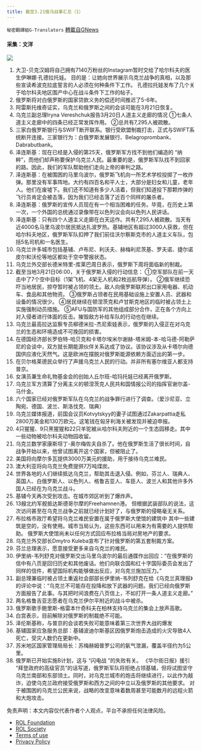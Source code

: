```yaml
---
title: 截至3.21俄乌战事汇总（1）
---
```

`秘密翻譯組G-Translators` [轉載自GNews](https://gnews.org/zh-hans/2202696/)

#### 采集：文洋
![](https://assets.gnews.org/wp-content/uploads/2022/03/a20ea18e-522e-444c-ac9b-a432f8ff95a4.jpg)
1. 大卫-贝克汉姆将自己拥有7140万粉丝的Instagram暂时交给了哈尔科夫的医生伊琳娜·孔德拉托娃。
目的是：让她向世界展示乌克兰战争的真相，以及那些宣读希波克拉底誓言的人必须在何种条件下工作。
孔德拉托娃发布了几个关于哈尔科夫地区围产中心在战斗条件下工作的帖子。
2. 俄罗斯将对白俄罗斯的国家贷款义务的偿还时间推迟了5-6年。
3. 阿雷斯托维奇证实，乌克兰和俄罗斯之间的会谈可能在3月21日恢复。
4. 乌克兰副总理Iryna Vereshchuk报告3月20日人道主义走廊的情况
①七条人道主义走廊中的四条已经正常发挥作用。
②总共有7,295人被疏散。
5. 三家白俄罗斯银行与SWIFT断开联系。银行受欧盟制裁打击，正式与SWIFT系统断开连接。三家银行为：白俄罗斯发展银行、Belagroprombank、Dabrabutbank。
6. 泽连斯基：现在已经是入侵的第25天，俄罗斯军方找不到他们编造的 “纳粹”，而他们却声称要保护乌克兰人民。最重要的是，俄罗斯军队找不到回家的路。因此，我们的军队帮助他们走向上帝的审判之路。
7. 泽连斯基：在被围困的马里乌波尔，俄罗斯飞机向一所艺术学校投掷了一枚炸弹。那里没有军事阵地。大约有四百名和平人士，大部分是妇女和儿童，老年人。他们在废墟下。我们还不知道有多少人活着，但我们知道投下那颗炸弹的飞行员肯定会被击落，因为我们已经击落了近百个同样的屠杀者。
8. 泽连斯基：俄罗斯的宣传人员现在有一个相当困难的任务。毕竟，在历史上第一次，一个外国的总统通过录像带在以色列议会向以色列人民讲话。
9. 泽连斯基：只有四个人道主义走廊在白天运作。共有7,295人被疏散。当天有近4000名马里乌波尔居民抵达扎波罗热。基辅地区有超过3000人获救，但在哈尔科夫地区，俄罗斯军队扣押了我们前往沃尔察斯克市的人道主义车队，包括5名司机和一名医生。
10. 乌克兰许多城市包括基辅、卢布尼、利沃夫、赫梅利尼茨基、罗夫诺、捷尔诺皮尔和沃伦等地区都处于空中警报状态。
11. 乌克兰外交部长德米特里-库莱巴周日表示，俄罗斯下周将面临新的制裁。
12. 截至当地3月21日06:00，关于俄罗斯入侵的行动信息：
①空军部队在前一天击中了7个空中目标（1架飞机、4架无人机和2枚巡航导弹）。
②俄军继续恐吓当地居民，掠夺暂时被占领的领土。敌人向俄罗斯联邦出口家用电器、机动车、食品和其他物资。
③俄罗斯占领者在民用基础设施上安置人员、武器和设备的情况很少。
④居民继续在顿涅茨克和卢甘斯克地区的临时被占领土上实施强制动员措施。
⑤AFU与国防军的其他组成部分合作，正在各个方向上对入侵者进行体面的反击。摧毁敌方补给车队的行动也在继续。
13. 乌克兰最高拉达监察专员柳德米拉-杰尼索娃表示，俄罗斯的入侵正在对乌克兰的生态和环境造成不可挽回的损害。
14. 在德国经济部长罗伯特-哈贝克和卡塔尔埃米尔谢赫-塔米姆-本-哈马德-阿勒萨尼的会谈中，双方就长期能源伙伴关系达成了协议。该协议涉及从卡塔尔向德国供应液化天然气。这是欧洲在摆脱对俄罗斯能源依赖方面迈出的第一步。
15. 在贝尔格莱德民众举行了声援乌克兰人民的行动。并非所有塞尔维亚人都支持普京。
16. 女演员兼生命礼物基金会的创始人丘尔班-哈玛托娃已经离开俄罗斯。
17. 乌克兰军方清算了分离主义的顿涅茨克人民共和国情报公司的指挥官谢尔盖-马什金。
18. 六个国家已经对俄罗斯军队在乌克兰的战争罪行进行了调查。（爱沙尼亚、立陶宛、德国、波兰、斯洛伐克、瑞典）
19. 乌克兰媒体报道，前国会议员Kotvytskyy的妻子试图通过Zakarpattia走私2800万美金和130万欧元。这笔钱在匈牙利海关被发现并被迫申报。
20. 4只猩猩、9只黑猩猩和22只羊驼被从哈尔科夫附近的一个生态园移走。其中一些动物被哈尔科夫动物园收留。
21. 乌克兰数学家康斯坦丁-奥尔梅佐夫自杀了。他在俄罗斯生活了很长时间，自战争开始以来，他曾试图离开这个国家，但被阻止了。
22. 美国将向摩尔多瓦提供3000万美元的援助，用于接待乌克兰难民。
23. 澳大利亚将向乌克兰免费提供7万吨煤炭。
24. 世界各地的人们继续抵达乌克兰，帮助其击退入侵。例如，芬兰人、瑞典人、英国人、白俄罗斯人、以色列人、格鲁吉亚人、车臣人、波兰人和其他许多外国人已经在为乌克兰战斗。
25. 基辅今天再次受到攻击。在城市郊区听到了爆炸声。
26. 13艘北约军舰抵达斯德哥尔摩的Freehamnen港。
但根据武装部队的说法，这次访问甚至在乌克兰战争之前就已经计划好了，与俄罗斯的侵略毫无关系。
27. 布拉格市政厅希望将乌克兰难民安置在属于俄罗斯大使馆的建筑中
其中一些建筑是空的，没有使用。城市当局认为，这些东西可以用来为有需要的人提供帮助。
俄罗斯大使馆尚未以任何方式回应布拉格当局对房地产的要求。
28. 乌克兰外交部长Dmytro Kuleba宣布了针对俄罗斯的第五套制裁方案。
29. 芬兰总理表示，愿意接受更多来自乌克兰的难民。
30. 伊里纳-韦列舒克对俄罗斯交出马里乌波尔的最后通牒作出回应：“在俄罗斯的信中有八页是回归历史和其他废话。他们向联合国和红十字国际委员会发出了同样的信件，希望国际机构能够做出反应，对乌克兰施加压力。”
31. 副总理兼临时被占领土重返社会部部长伊里纳-韦列舒克在给《乌克兰真理报》的评论中说：“乌克兰不可能存在投降和放下武器的问题。我们已经向俄罗斯方面报告了此事。与其把时间浪费在八页信上，不如打开一条人道主义走廊。”
32. 两名格鲁吉亚志愿者在乌克兰伊尔平附近的战斗中被杀。
33. 俄罗斯歌手鲍里斯-格雷本什奇科夫在柏林支持乌克兰的集会上放声高歌。
34. 白宫表示，目前解除对俄罗斯的制裁绝不可能。
35. 泽伦斯基称，与普京的会谈若失败可能意味着第三次世界大战的爆发
36. 基辅国家应急服务总部：基辅波迪尔斯基区因俄罗斯炮击造成的火灾导致4人死亡，受灾人数仍在更新中。
37. 苏米地区国家管理局局长：苏梅赫姆普罗公司的氨气泄漏，覆盖半径约为5公里。
38. 俄罗斯已开始实施B计划，这与 “闪电战 ”的失败有关。
《华尔街日报》援引 “拜登政府的高级官员”的话写道，俄罗斯军队将拒绝占领基辅，但将试图坚守乌克兰南部和东部领土。同时，对乌克兰城市的炮击将继续进行，以此作为敲诈，迫使乌克兰政府接受俄罗斯和西方之间的中立以及俄罗斯的其他要求。
对于被围困的乌克兰公民来说，战略的改变意味着数周甚至可能数月的远程火箭和大炮攻击。


 

免责声明：本文内容仅代表作者个人观点，平台不承担任何法律风险。

- [ROL Foundation](https://rolfoundation.org/)
- [ROL Society](https://rolsociety.org/)
- [Terms of use](https://gnews.org/terms-of-use-3/)
- [Privacy Policy](https://gnews.org/privacy-policy/)
